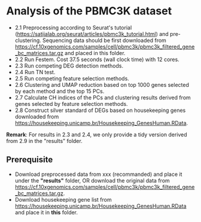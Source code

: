# Analysis of the PBMC3K dataset

- 2.1 Preprocessing according to Seurat's tutorial (https://satijalab.org/seurat/articles/pbmc3k_tutorial.html) and pre-clustering. Sequencing data should be first downloaded from https://cf.10xgenomics.com/samples/cell/pbmc3k/pbmc3k_filtered_gene_bc_matrices.tar.gz and placed in this folder.
- 2.2 Run Festem. Cost 37.5 seconds (wall clock time) with 12 cores.
- 2.3 Run competing DEG detection methods.
- 2.4 Run TN test.
- 2.5 Run competing feature selection methods.
- 2.6 Clustering and UMAP reduction based on top 1000 genes selected by each method and the top 15 PCs.
- 2.7 Calculate CH indices of the PCs and clustering results derived from genes selected by feature selection methods.
- 2.8 Construct silver standard of DEGs based on housekeeping genes downloaded from https://housekeeping.unicamp.br/Housekeeping_GenesHuman.RData.

**Remark**: For results in 2.3 and 2.4, we only provide a tidy version derived from 2.9 in the "results" folder.

## Prerequisite

- Download preprocessed data from xxx (recommanded) and place it under the **"results"** folder, OR download the original data from https://cf.10xgenomics.com/samples/cell/pbmc3k/pbmc3k_filtered_gene_bc_matrices.tar.gz.
- Download housekeeping gene list from https://housekeeping.unicamp.br/Housekeeping_GenesHuman.RData and place it in **this** folder.
